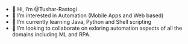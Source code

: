 - 👋 Hi, I’m @Tushar-Rastogi
- 👀 I’m interested in Automation (Mobile Apps and Web based)
- 🌱 I’m currently learning Java, Python and Shell scripting
- 💞️ I’m looking to collaborate on exloring automation aspects of all the domains including ML and RPA.

<!---
Tushar-Rastogi/Tushar-Rastogi is a ✨ special ✨ repository because its `README.md` (this file) appears on your GitHub profile.
You can click the Preview link to take a look at your changes.
--->
